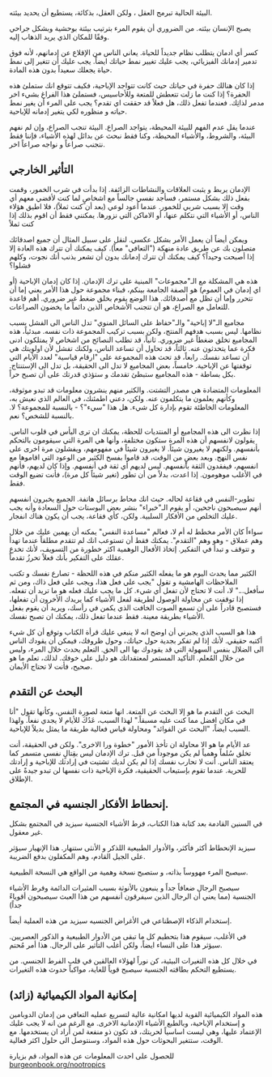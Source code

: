 البيئة الحالية تبرمج العقل ، ولكن العقل، بذكائة، يستطيع أن يحديد بيئته.

يصبح الإنسان بيئته. من الضروري أن يقوم المرء بترتيب بيئتة بوحشية وبشكل جراحي وفقًا للمكان الذي يريد الذهاب إليه.

كسر أي ادمان يتطلب نظام جديداً للحياة. يعاني الناس من الإقلاع عن إدمانهم، لأنه فوق تدمير إدمانك الفيزيائي، يجب عليك تغيير نمط حياتك ايضاً. يجب عليك أن تتغير إلى نمط حياة يجعلك سعيداً بدون هذه المادة.

إذا كان هنالك حفرة في حياتك حيث كانت تتواجد الإباحية، فكيف تتوقع انك ستملئ هذه الحفرة؟ إذا كنت ما زلت تتعطش للمتعة وللأحاسيس، فستملئ هذا الفراغ بشيء اخر مدمر لذاتِك. فعندما تفعل ذلك، هل فعلاً قد حققت اي تقدم؟ يجب على المرء أن يغير نمط حياته و منظوره لكي يتغير إدمانه للإباحية. 

عندما يقل عدم الفهم للبيئة المحيطة، يتواجد الصراع. البيئة تنجب الصراع، وإن لم نفهم البيئة، والشروط، والأشياء المحيطة، وكنا فقط نبحث عن بدائل لهذه الأشياء، فإننا فقط نتجنب صراعاً و نواجه صراعاً اخر. 


## التأثير الخارجي

الإدمان يربط و يثبت العلاقات والنشاطات الزائفة. إذا بدأت في شرب الخمور، وقمت بفعل ذلك بشكل مستمر، فسأجد نفسي جالساً مع اشخاصٍ لما كنت لأقضي معهم أي وقت إلا بسبب شربي للخمور. عندما أعود لوعي (بعد أن كنت ثملاً)، فلا اطيق هؤلاء الناس، أو الأشياء التي نتكلم عنها، أو الاماكن التي نزورها. يمكنني فقط أن اقوم بذلك إذا كنت ثملاً

ويمكن أيضاً أن يعمل الأمر بشكل عكسي. لنقل على سبيل المثال أن جميع اصدقائك متصلون بك عن طريق عادة منهكة ("التعافي" معاً). كيف يمكنك أن تترك هذه العادة إلا إذا أصبحت وحيداً؟ كيف يمكنك أن تترك إدمانك بدون أن تشعر بذنب أنك نجوت، وكلهم فشلوا؟

هذه هي المشكلة مع الـ"مجموعات" المبنية على ترك الإدمان. إذا كان إدمان الإباحية (أو اي إدمان في العموم) هو الصفة الجامعة بينكم، فبناء مجموعة حول هذا الأمر يعني إما أن تتحرر وإما أن تظل مع أصدقائك. هذا الوضع يقوم بخلق ضغط غير ضروري. أهم قاعدة للتعامل مع الصراع، هو أن تتجنب الأشخاص الذين دائماً ما يخضون الصراعات.  

مجاميع الـ"لا إباحية" والـ"حفاظ على السائل المنوي" تدل الناس الى الفشل بسبب نظامها. ليس بسبب هدفهم المنتج، ولكن بسبب تركيب المجموعة ذات نفسه. مبدئياً، هذه المجاميع تخلق ضغطاً غير ضروري. ثانياً، قد تطلب النصائح من اشخاص لا يمتلكون ادنى فكرة عما يتحدثون عنه. ثالثاً، قد تحاول أن تساعد الناس، ولكنك تفشل لأن اولويتك هي أن تساعد نفسك. رابعاً، قد تحث هذه المجموعة على "ارقام قياسية" لعدد الأيام التي توقفتها عن الإباحية. خامساً، بعض المجاميع لا تدل الى الحقيقة، بل تدل الى الإستنتاج. بكل بساطة - هذه المجاميع ستبطئ تقدمك و ستؤذي قدرتك على أن تصبح حراً.  

المعلومات المتضادة هي مصدر التشتت. والكثير منهم ينشرون معلومات قد تبدو موثوقة، وكأنهم يعلمون ما يتكلمون عنه. ولكن، دعني اطمئنك، في العالم الذي نعيش به، المعلومات الخاطئة تقوم بإدارة كل شيء. هل هذا "سيء"؟ - بالنسبة للمجموعة؟ لا. بالنسبة للشخص؟ نعم.

إذا نظرت الى هذه المجاميع أو المنتديات للحظة، يمكنك ان ترى اليأس في قلوب الناس. يقولون لانفسهم أن هذه المرة ستكون مختلفة، وأنها هي المرة التي سيقومون بالتحكم بأنفسهم. ولكنهم لا يغيرون شيئاً. لا يغيرون شيئاً في مفهومهم، ويفشلون مرة اخرى على نفس النهج. وبعد بعضٍ من الوقت، قد قاموا بفسخ الكثير من الوعود التي اقاموها مع انفسهم، فيفقدون الثقة بأنفسهم. ليس لديهم أي ثقة في أنفسهم. وإذا كان لديهم، فأنهم في الأغلب موهومون. إذا اعدت، بدلاً من أن تطور (تغير شيئاً كل مرة)، فأنت تضيع الوقت فقط.  

تطوير-النفس في فقاعة لحاله. حيث انك محاط برسائل هاتفة. الجميع يخبرون انفسهم أنهم سيصبحون ناجحين، أو يقوم الـ"خبراء" بنشر بعض البوستات حول السعادة وأنه يجب عليك التخلص من الأفكار السلبية. ولكن، كأي فقاعة، يجب أن يكون هناك انفجار.


سواءاً كان الأمر مخطط له أم لا، فعالم "مساعدة النفس" يمكنه أن يهمين عليك من خلال وهم عملاق - وهو وهم "التقدم". يمكنك فقط أن تستوعب انك لم تتقدم مطلقاً عندما تهدأ و تتوقف و تبدأ في التفكير. إتخاذ الأفعال الوهمية اكثر خطورة من التسويف، لأنك تخدع عقلك على التفكير بأنك فعلاً تحرزُ تقدماً. 

الكثير مما يحدث اليوم هو ما يفعله الكثير منكم في هذه اللحظة - تصارع نفسك و تكتب الملاحظات الهامشية و تقول "يجب علي فعل هذا، ويجب علي فعل ذاك، ومن ثم سأفعل..." لا، أنت لا تحتاج لأن تفعل أي شيء. كل ما يجب عليك فعله هو ما تريد أن تفعله. إذا توقفت عن محاولة الوصول لطريقة لفعل الأشياء كما يريدك الأخرون أن تفعلها، فستصبح قادراً على أن تسمع الصوت الخافت الذي يكمن في رأسك، ويريد أن يقوم بفعل الأشياء بطريقة معينة. فقط عندما تفعل ذلك، يمكنك ان تصبح نفسك.
 
 هذا هو السبب الذي يجبرني أن اوضح انه لا ينبغي عليك قرأة الكتاب وتوقع أن كل شيء أكتبه حقيقي. لأنك إذا لم تفكر بجدية حول حياتك، وحول ظروفك، فيمكن أن يقودك الناس الى الضلال بنفس السهولة التي قد يقودوك بها الى الحق. التعلم يحدث خلال المرء، وليس من خلال المُعلم. التأكيد المستمر لمعتقداتك هو دليل على خوفك. لذلك، تعلم ما هو صحيح، فأنت لا تحتاج الأيمان. 
 

## البحث عن التقدم
البحث عن التقدم ما هو إلا البحث عن المتعة. انها متعة لصورة النفس، وكأنها تقول "أنا في مكان افضل مما كنت عليه مسبقاً." لهذا السبب، عَدُكَ للأيام لا يجدي نفعاً. ولهذا السبب ايضاً، "البحث عن الفوائد" ومحاولة قياس فعالية طريقة ما يمثل بديلاً  للإباحية. 

عد الأيام ما هو الا محاولة ان تأخذ الأمور "خطوة ورا الاخرى". ولكن في الحقيقة، أنت تخلق سُلماً وهمياً لم يكن موجوداً من قبل. ترك الإدمان ليس بقِتالٍ نفسي متسمر كما يعتقد الناس. أنت لا تحارب نفسك إذا لم يكن لديك تشتيت في إرادتك للإباحية و إرادتك للحرية. عندما تقوم بإستيعاب الحقيقية، فكرة الإباحية ذات نفسها لن تبدو جيدةً على الإطلاق.   

## إنحطاط الأفكار الجنسيه في المجتمع.

في السنين القادمة بعد كتابة هذا الكتاب، فرط الأشياء الجنسية سيزيد في المجتمع بشكل غير معقول. 

سيزيد الإنحطاط أكثر فأكثر، والأدوار الطبيعية اللذكر و الأنثى ستنهار. هذا الإنهيار سيؤثر على الجيل القادم، وهم المكفلون بدفع الضريبة. 

سيصبح المرء مهووساً بذاته، و ستصبح نسخة وهمية من الواقع هي النسخة الطبيعية.

سيصبح الرجال ضعافاً جداً و ينبعون بالأنوثة بسبب المثيرات الدائمة وفرط الأشياء الجنسية (مما يعني أن الرجال الذين سيفرقون أنفسهم من هذا العبث سيصبحون أقوياءً جداً)

إستخدام الذكاء الإصطناعي في الأغراض الجنسيه سيزيد من هذه العملية أيضاً. 

في الأغلب، سيقوم هذا بتحطيم كل ما تبقى من الأدوار الطبيعية و الذكور العصريين. سيؤثر هذا على النساء ايضاً، ولكن أغلب التأثير على الرجال. هذا أمر مُحتم.

في خلال كل هذه التغيرات البيئية، كن نوراً لهؤلاء العالقين في قلب الفرط الجنسي. من يستطيع التحكم بطاقته الجنسية سيصبح قوياً للغاية، مواكباً حدوث هذه التغيرات.    


## إمكانية المواد الكيميائية (زائد)

هذه المواد الكيميائية القوية لديها امكانية عالية لتسريع عمليه التعافي من إدمان الدوبامين و إستخدام الإباحية، وبالطبع الأشياء الإدمانية الاخرى. مع الرغم من انه لا يجب عليك الإعتماد عليها، وهي ليست اساسياً لحريتك، قد تكون ذو منفعة لمن أراد ان يستخدمها. مع الوقت، ستتغير البحوثات حول هذه المواد، وسنتوصل الى حلول اكثر فعالية.

للحصول على احدث المعلومات عن هذه المواد، قم بزيارة <a href="https://burgeonbook.org/nootropics">burgeonbook.org/nootropics</a>
